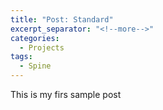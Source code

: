 ```yaml
---
title: "Post: Standard"
excerpt_separator: "<!--more-->"
categories:
  - Projects
tags:
  - Spine
---
```


This is my firs sample post